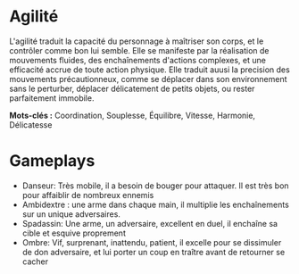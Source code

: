 # Agilité

L'agilité traduit la capacité du personnage à maîtriser son corps, et le contrôler comme bon lui semble. Elle se manifeste par la réalisation de mouvements fluides, des enchaînements d'actions complexes, et une efficacité accrue de toute action physique. Elle traduit auusi la precision des mouvements précautionneux, comme se déplacer dans son environnement sans le perturber,  déplacer délicatement de petits objets, ou rester parfaitement immobile. 

**Mots-clés :** Coordination, Souplesse,  Équilibre, Vitesse, Harmonie, Délicatesse

# Gameplays

- Danseur: Très mobile, il a besoin de bouger pour attaquer. Il est très bon pour affaiblir de nombreux ennemis
- Ambidextre : une arme dans chaque main, il multiplie les enchaînements sur un unique adversaires.
- Spadassin: Une arme, un adversaire, excellent en duel, il enchaîne sa cible et esquive proprement
- Ombre: Vif, surprenant, inattendu, patient, il excelle pour se dissimuler de don adversaire, et lui porter un coup en traître avant de retourner se cacher

<!--
COMPÉTENCES DE DEXTÉRITÉ
aCrobatie : exécuter des manœuvres de gymnastique, d’équilibre et de chute contrôlée.
arCs: combattre à l’aide d’armes du groupe des Arcs (cf. le ChaPitre 4 : arMes, arMures & éQuiPeMent).
artisanat : créer des objets grâce à des aptitudes manuelles comme la sculpture, l’ébénisterie ou le souf age du verre.
baGarre : combattre à l’aide d’armes du groupe de Bagarre (cf. le ChaPitre 4 : arMes, arMures & éQuiPeMent).
bâtons : combattre à l’aide d’armes du groupe des Bâtons (cf. le ChaPitre 4 : arMes, arMures & éQuiPeMent).
CalliGraPhie : écrire avec assurance et élégance.
CroChetaGe : ouvrir des serrures sans en utiliser les clefs. disCrétion : se déplacer silencieusement tout en restant hors de
vue.
duel : combattre à l’aide d’armes du groupe des Armes de duel
(cf. le ChaPitre 4 : arMes, arMures & éQuiPeMent). éQuitation : diriger une monture comme un cheval ou un poney. esCaMotaGe : utiliser des tours de passe-passe pour tromper les
autres, cacher des objets et faire les poches des gens. Grenades : effectuer des attaques à distance à l’aide de grenades. initiative : agir rapidement dans les situations tendues.
laMes léGères : combattre à l’aide d’armes du groupe des Lames
légères (cf. le ChaPitre 4 : arMes, arMures & éQuiPeMent). PièGes : détecter et désamorcer les pièges et autres systèmes
mécaniques.
-->